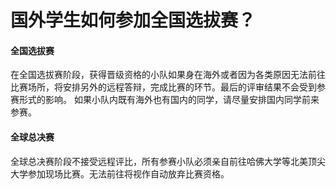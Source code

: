 # 国外学生如何参加全国选拔赛？

#### 全国选拔赛

在全国选拔赛阶段，获得晋级资格的小队如果身在海外或者因为各类原因无法前往比赛场所，将安排另外的远程答辩，完成比赛的环节。最后的评审结果不会受到参赛形式的影响。 如果小队内既有海外也有国内的同学，请尽量安排国内同学前来参赛。

#### 全球总决赛

全球总决赛阶段不接受远程评比，所有参赛小队必须亲自前往哈佛大学等北美顶尖大学参加现场比赛。无法前往将视作自动放弃比赛资格。

